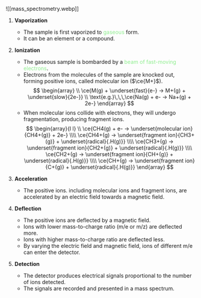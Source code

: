 ![[mass_spectrometry.webp]]

1. **Vaporization**
	- The sample is first vaporized to <span style="color: lightgreen">gaseous</span> form.
	- It can be an element or a compound.

2. **Ionization**
	- The gaseous sample is bombarded by a <span style="color: lightgreen">beam of fast-moving electrons</span>.
	- Electrons from the molecules of the sample are knocked out, forming positive ions, called molecular ion ($\ce{M+}$).
	  $$
	  \begin{array} \\
	  \ce{M(g) + \underset{fast}{e-} -> M+(g) + \underset{slow}{2e-}} \\
	  \text{e.g.}\,\,\,\ce{Na(g) + e- -> Na+(g) + 2e-}
	  \end{array}
	  $$
	- When molecular ions collide with electrons, they will undergo fragmentation, producing fragment ions. 
	  $$
	  \begin{array}{l l} \\
	  \ce{CH4(g) + e- -> \underset{molecular ion}{CH4+(g)} + 2e-} \\\\
	  \ce{CH4+(g) -> \underset{fragment ion}{CH3+(g)} + \underset{radical}{.H(g)}} \\\\
	  \ce{CH3+(g) -> \underset{fragment ion}{CH2+(g)} + \underset{radical}{.H(g)}} \\\\
	  \ce{CH2+(g) -> \underset{fragment ion}{CH+(g)} + \underset{radical}{.H(g)}} \\\\
	  \ce{CH+(g) -> \underset{fragment ion}{C+(g)} + \underset{radical}{.H(g)}}
	  \end{array}
	  $$

4. **Acceleration**
	- The positive ions. including molecular ions and fragment ions, are accelerated by an electric field towards a magnetic field.

5. **Deflection**
	- The positive ions are deflected by a magnetic field.
	- Ions with lower mass-to-charge ratio (m/e or m/z) are deflected more.
	- Ions with higher mass-to-charge ratio are deflected less.
	- By varying the electric field and magnetic field, ions of different m/e can enter the detector.

6. **Detection**
	- The detector produces electrical signals proportional to the number of ions detected.
	- The signals are recorded and presented in a mass spectrum.
